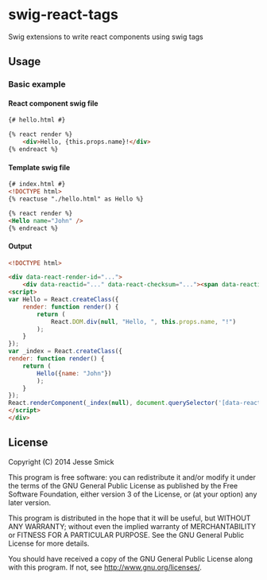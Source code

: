 # swig-react-tags
Swig extensions to write react components using swig tags

## Usage
### Basic example
#### React component swig file
```html
{# hello.html #}

{% react render %}
    <div>Hello, {this.props.name}!</div>
{% endreact %}
```
#### Template swig file
```html
{# index.html #}
<!DOCTYPE html>
{% reactuse "./hello.html" as Hello %}

{% react render %}
<Hello name="John" />
{% endreact %}
```

#### Output
```html
<!DOCTYPE html>

<div data-react-render-id="...">
    <div data-reactid="..." data-react-checksum="..."><span data-reactid="...">Hello, </span><span data-reactid="...">John</span><span data-reactid="...">!</span></div>
<script>
var Hello = React.createClass({
    render: function render() {
        return (
            React.DOM.div(null, "Hello, ", this.props.name, "!")
        );
    }
});
var _index = React.createClass({
render: function render() {
    return (
        Hello({name: "John"})
        );
    }
});
React.renderComponent(_index(null), document.querySelector('[data-react-render-id="..."]'));
</script>
</div>
```


## License
Copyright (C) 2014  Jesse Smick

This program is free software: you can redistribute it and/or modify
it under the terms of the GNU General Public License as published by
the Free Software Foundation, either version 3 of the License, or
(at your option) any later version.

This program is distributed in the hope that it will be useful,
but WITHOUT ANY WARRANTY; without even the implied warranty of
MERCHANTABILITY or FITNESS FOR A PARTICULAR PURPOSE.  See the
GNU General Public License for more details.

You should have received a copy of the GNU General Public License
along with this program.  If not, see <http://www.gnu.org/licenses/>.
